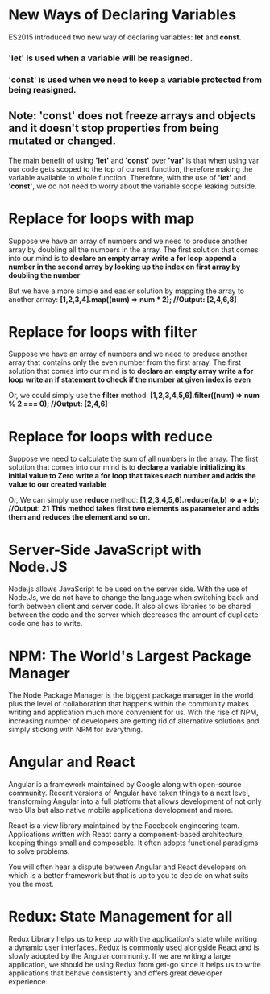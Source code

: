 # New Ways of Declaring Variables

ES2015 introduced two new way of declaring variables: **let** and **const**.

### **'let'** is used when a variable will be reasigned.
### **'const'** is used when we need to keep a variable protected from being reasigned.

## Note: **'const'** does not freeze arrays and objects and it doesn't stop properties from being mutated or changed.

The main benefit of using **'let'** and **'const'** over **'var'** is that when using var our code gets scoped to the top of current function, therefore making the variable available to whole function. Therefore, with the use of **'let'** and **'const'**, we do not need to worry about the variable scope leaking outside.

# Replace **for** loops with **map**

Suppose we have an array of numbers and we need to produce another array by doubling all the numbers in the array.
The first solution that comes into our mind is to 
**declare an empty array**
**write a for loop**
**append a number in the second array by looking up the index on first array by doubling the number**

But we have a more simple and easier solution by mapping the array to another arrray:
**[1,2,3,4].map((num) => num * 2); //Output: [2,4,6,8]**

# Replace **for** loops with **filter**

Suppose we have an array of numbers and we need to produce another array that contains only the even number from the first array.
The first solution that comes into our mind is to 
**declare an empty array**
**write a for loop**
**write an if statement to check if the number at given index is even**

Or, we could simply use the **filter** method:
**[1,2,3,4,5,6].filter((num) => num % 2 === 0); //Output: [2,4,6]**


# Replace **for** loops with **reduce**
Suppose we need to calculate the sum of all numbers in the array.
The first solution that comes into our mind is to 
**declare a variable initializing its initial value to Zero**
**write a for loop that takes each number and adds the value to our created variable**

Or, We can simply use **reduce** method:
**[1,2,3,4,5,6].reduce((a,b) => a + b); //Output: 21**
**This method takes first two elements as parameter and adds them and reduces the element and so on.**

# Server-Side JavaScript with Node.JS 
Node.js allows JavaScript to be used on the server side. With the use of Node.Js, we do not have to change the language when switching back and forth between client and server code. It also allows libraries to be shared between the code and the server which decreases the amount of duplicate code one has to write.

# NPM: The World's Largest Package Manager
The Node Package Manager is the biggest package manager in the world plus the level of collaboration that happens within the community makes writing and application much more convenient for us. With the rise of NPM, increasing number of developers are getting rid of alternative solutions and simply sticking with NPM for everything.

# Angular and React
Angular is a framework maintained by Google along with open-source community. Recent versions of Angular have taken things to a next level, transforming Angular into a full platform that allows development of not only web UIs but also native mobile applications development and more.

React is a view library maintained by the Facebook engineering team. Applications written with React carry a component-based architecture, keeping things small and composable. It often adopts functional paradigms to solve problems.

You will often hear a dispute between Angular and React developers on which is a better framework but that is up to you to decide on what suits you the most.

# Redux: State Management for all
Redux Library helps us to keep up with the application's state while writing a dynamic user interfaces. Redux is commonly used alongside React and is slowly adopted by the Angular community. If we are writing a large application, we should be using Redux from get-go since it helps us to write applications that behave consistently and offers great developer experience.
